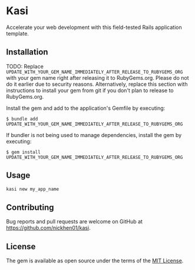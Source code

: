 # Kasi

Accelerate your web development with this field-tested Rails application template.

## Installation

TODO: Replace `UPDATE_WITH_YOUR_GEM_NAME_IMMEDIATELY_AFTER_RELEASE_TO_RUBYGEMS_ORG` with your gem name right after releasing it to RubyGems.org. Please do not do it earlier due to security reasons. Alternatively, replace this section with instructions to install your gem from git if you don't plan to release to RubyGems.org.

Install the gem and add to the application's Gemfile by executing:

    $ bundle add UPDATE_WITH_YOUR_GEM_NAME_IMMEDIATELY_AFTER_RELEASE_TO_RUBYGEMS_ORG

If bundler is not being used to manage dependencies, install the gem by executing:

    $ gem install UPDATE_WITH_YOUR_GEM_NAME_IMMEDIATELY_AFTER_RELEASE_TO_RUBYGEMS_ORG

## Usage


```bash
kasi new my_app_name
```

## Contributing

Bug reports and pull requests are welcome on GitHub at https://github.com/nickhen01/kasi.

## License

The gem is available as open source under the terms of the [MIT License](https://opensource.org/licenses/MIT).

